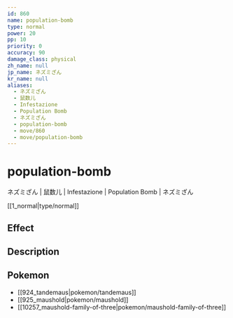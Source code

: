 ```yaml
---
id: 860
name: population-bomb
type: normal
power: 20
pp: 10
priority: 0
accuracy: 90
damage_class: physical
zh_name: null
jp_name: ネズミざん
kr_name: null
aliases:
  - ネズミざん
  - 鼠数儿
  - Infestazione
  - Population Bomb
  - ネズミざん
  - population-bomb
  - move/860
  - move/population-bomb
---
```

# population-bomb
    
ネズミざん | 鼠数儿 | Infestazione | Population Bomb | ネズミざん

[[1_normal|type/normal]]

## Effect



## Description



## Pokemon

- [[924_tandemaus|pokemon/tandemaus]]
- [[925_maushold|pokemon/maushold]]
- [[10257_maushold-family-of-three|pokemon/maushold-family-of-three]]

